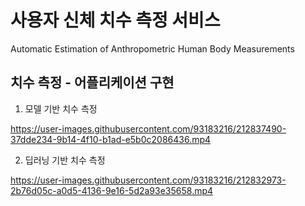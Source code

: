 # 사용자 신체 치수 측정 서비스

Automatic Estimation of Anthropometric Human Body Measurements

## 치수 측정 - 어플리케이션 구현

1. 모델 기반 치수 측정



https://user-images.githubusercontent.com/93183216/212837490-37dde234-9b14-4f10-b1ad-e5b0c2086436.mp4





2. 딥러닝 기반 치수 측정

https://user-images.githubusercontent.com/93183216/212832973-2b76d05c-a0d5-4136-9e16-5d2a93e35658.mp4

